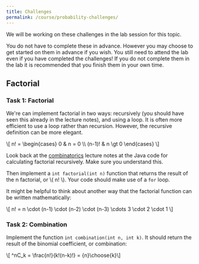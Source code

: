 ```yaml
---
title: Challenges
permalink: /course/probability-challenges/
---
```


We will be working on these challenges in the lab session for this topic.

You do not have to complete these in advance. However you may choose to get started on them in advance if you wish. You still need to attend the lab even if you have completed the challenges! If you do not complete them in the lab it is recommended that you finish them in your own time.

## Factorial

<script src="https://polyfill.io/v3/polyfill.min.js?features=es6"></script>
<script id="MathJax-script" src="https://cdn.jsdelivr.net/npm/mathjax@3/es5/tex-mml-chtml.js"></script>

### Task 1: Factorial

We're can implement factorial in two ways: recursively (you should have seen this already in the lecture notes), and using a loop. It is often more efficient to use a loop rather than recursion. However, the recursive definition can be more elegant.

<p class="math">\[ n! = \begin{cases} 
      0 & n = 0 \\
      (n-1)! & n \gt 0 
   \end{cases} \]</p>

Look back at the [combinatorics](../combinatorics) lecture notes at the Java code for calculating factorial recursively. Make sure you understand this. 

Then implement a `int factorial(int n)` function that returns the result of the n factorial, or \\( n! \\). Your code should make use of a `for` loop.

It might be helpful to think about another way that the factorial function can be written mathematically:

<p class="math">\[ n! = n \cdot (n-1) \cdot (n-2) \cdot (n-3) \cdots 3 \cdot 2 \cdot 1 \]</p>

### Task 2: Combination

Implement the function `int combination(int n, int k)`. It should return the result of the binomial coefficient, or combination:

<p class="math">\[ ^nC_k = \frac{n!}{k!(n-k)!}  = {n}\choose{k}\]</p>

